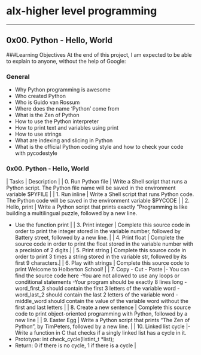 # alx-higher level programming
---
## 0x00. Python - Hello, World
###Learning Objectives
At the end of this project, I am  expected to be able to explain to anyone, without the help of Google:
### General
- Why Python programming is awesome
- Who created Python
- Who is Guido van Rossum
- Where does the name ‘Python’ come from
- What is the Zen of Python
- How to use the Python interpreter
- How to print text and variables using print
- How to use strings
- What are indexing and slicing in Python
- What is the official Python coding style and how to check your code with pycodestyle

### 0x00. Python - Hello, World
| Tasks | Description |
| 0. Run Python file | Write a Shell script that runs a Python script.
The Python file name will be saved in the environment variable $PYFILE |
| 1. Run inline | Write a Shell script that runs Python code.
The Python code will be saved in the environment variable $PYCODE |
| 2. Hello, print | Write a Python script that prints exactly "Programming is like building a multilingual puzzle, followed by a new line.
- Use the function print |
| 3. Print integer | Complete this source code in order to print the integer stored in the variable number, followed by Battery street, followed by a new line. |
| 4. Print float | Complete the source code in order to print the float stored in the variable number with a precision of 2 digits.|
| 5. Print string | Complete this source code in order to print 3 times a string stored in the variable str, followed by its first 9 characters.|
| 6. Play with strings | Complete this source code to print Welcome to Holberton School! |
| 7. Copy - Cut - Paste |- You can find the source code here
-You are not allowed to use any loops or conditional statements
-Your program should be exactly 8 lines long
-word_first_3 should contain the first 3 letters of the variable word
-word_last_2 should contain the last 2 letters of the variable word
-middle_word should contain the value of the variable word without the first and last letters |
| 8. Create a new sentence | Complete this source code to print object-oriented programming with Python, followed by a new line |
| 9. Easter Egg | Write a Python script that prints “The Zen of Python”, by TimPeters, followed by a new line. |
| 10. Linked list cycle |- Write a function in C that checks if a singly linked list has a cycle in it.
- Prototype: int check_cycle(listint_t *list);
- Return: 0 if there is no cycle, 1 if there is a cycle |
